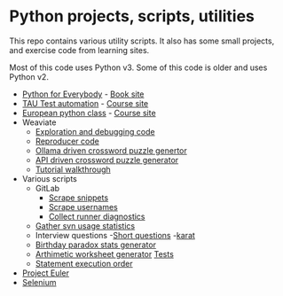 # Python projects, scripts, utilities

This repo contains various utility scripts. It also has some small projects, and exercise code from learning sites.

Most of this code uses Python v3. Some of this code is older and uses Python v2.

- [Python for Everybody](py_for_everybody) - [Book site](https://www.py4e.com/html3/)
- [TAU Test automation](test_automation_tau) - [Course site](https://testautomationu.applitools.com/)
- [European python class](euro_python) - [Course site](https://python_course.eu/)
- Weaviate
  - [Exploration and debugging code](/weaviate/recreate_tenant_removal_error_full_script.py)
  - [Reproducer code](/weaviate/recreate_tenant_removal_error.py)
  - [Ollama driven crossword puzzle genertor](https://github.com/mungitoperrito/wrk_weaviate_ollama/tree/main)
  - [API driven crossword puzzle generator](https://github.com/mungitoperrito/wrk_crossword_api/tree/main)
  - [Tutorial walkthrough](/weaviate/multi_tenant_walkthrough.ipynb)
- Various scripts
  - GitLab
    - [Scrape snippets](/various_scripts/gitlab_collect_and_move_snippets.py)
    - [Scrape usernames](/various_scripts/gitlab_get_usernames.py)
    - [Collect runner diagnostics](/various_scripts/gitlab_runner_diagnostic.py)
  - [Gather svn usage statistics](/various_scripts/gather_svn_stats.py)
  - Interview questions
    -[Short questions](/various_scripts/interview_short_questions.py)
    -[karat](/various_scripts/interview_problem_karat.py)
  - [Birthday paradox stats generator](/various_scripts/paradox.py)
  - [Arthimetic worksheet generator](/various_scripts/simple_arithmetic.py)
    [Tests](/various_scripts/test_simple_arithmetic.py)
  - [Statement execution order](/various-scripts/order_of_execution.py)
- [Project Euler](project_euler)
- [Selenium](selenium)
